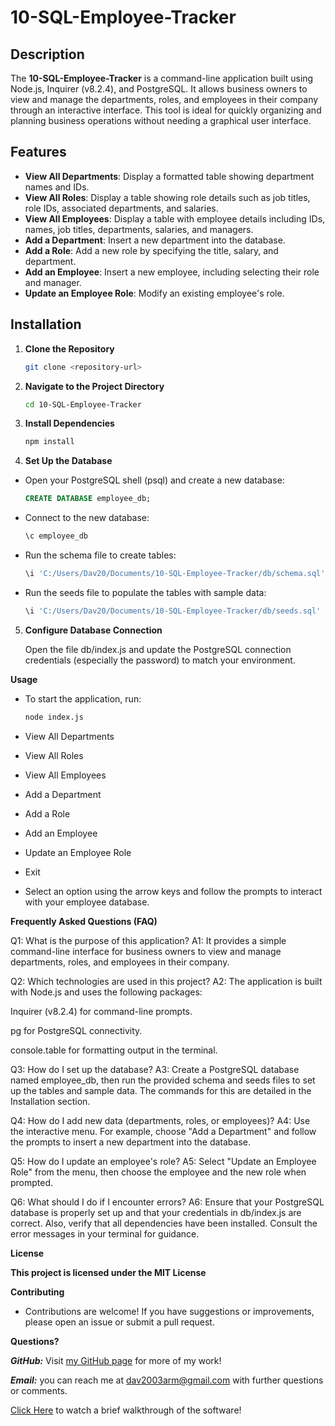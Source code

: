 # 10-SQL-Employee-Tracker

## Description

The **10-SQL-Employee-Tracker** is a command-line application built using Node.js, Inquirer (v8.2.4), and PostgreSQL. It allows business owners to view and manage the departments, roles, and employees in their company through an interactive interface. This tool is ideal for quickly organizing and planning business operations without needing a graphical user interface.

## Features

- **View All Departments**: Display a formatted table showing department names and IDs.
- **View All Roles**: Display a table showing role details such as job titles, role IDs, associated departments, and salaries.
- **View All Employees**: Display a table with employee details including IDs, names, job titles, departments, salaries, and managers.
- **Add a Department**: Insert a new department into the database.
- **Add a Role**: Add a new role by specifying the title, salary, and department.
- **Add an Employee**: Insert a new employee, including selecting their role and manager.
- **Update an Employee Role**: Modify an existing employee's role.

## Installation

1. **Clone the Repository**

   ```bash
   git clone <repository-url>

2. **Navigate to the Project Directory**

   ```bash
   cd 10-SQL-Employee-Tracker

3. **Install Dependencies**

   ```bash
   npm install

4. **Set Up the Database**

* Open your PostgreSQL shell (psql) and create a new database:

   ```sql
   CREATE DATABASE employee_db;

* Connect to the new database:

   ```sql
   \c employee_db

* Run the schema file to create tables:

   ```sql
   \i 'C:/Users/Dav20/Documents/10-SQL-Employee-Tracker/db/schema.sql'

* Run the seeds file to populate the tables with sample data:

   ```sql
   \i 'C:/Users/Dav20/Documents/10-SQL-Employee-Tracker/db/seeds.sql'

5. **Configure Database Connection**

   Open the file db/index.js and update the PostgreSQL connection credentials (especially the password) to match your environment.

**Usage**

* To start the application, run:

   ```bash
   node index.js

* View All Departments

* View All Roles

* View All Employees

* Add a Department

* Add a Role

* Add an Employee

* Update an Employee Role

* Exit

* Select an option using the arrow keys and follow the prompts to interact with your employee database.

**Frequently Asked Questions (FAQ)**

Q1: What is the purpose of this application?
A1: It provides a simple command-line interface for business owners to view and manage departments, roles, and employees in their company.

Q2: Which technologies are used in this project?
A2: The application is built with Node.js and uses the following packages:

Inquirer (v8.2.4) for command-line prompts.

pg for PostgreSQL connectivity.

console.table for formatting output in the terminal.

Q3: How do I set up the database?
A3: Create a PostgreSQL database named employee_db, then run the provided schema and seeds files to set up the tables and sample data. The commands for this are detailed in the Installation section.

Q4: How do I add new data (departments, roles, or employees)?
A4: Use the interactive menu. For example, choose "Add a Department" and follow the prompts to insert a new department into the database.

Q5: How do I update an employee's role?
A5: Select "Update an Employee Role" from the menu, then choose the employee and the new role when prompted.

Q6: What should I do if I encounter errors?
A6: Ensure that your PostgreSQL database is properly set up and that your credentials in db/index.js are correct. Also, verify that all dependencies have been installed. Consult the error messages in your terminal for guidance.

**License**

**This project is licensed under the MIT License**

**Contributing**

* Contributions are welcome! If you have suggestions or improvements, please open an issue or submit a pull request.

**Questions?**

***GitHub:*** Visit [my GitHub page](https://github.com/dvard777) for more of my work!<br>

***Email:*** you can reach me at dav2003arm@gmail.com with further questions or comments.


[Click Here](https://drive.google.com/file/d/1kdN-UivTTYyWNa08iBTClGncqlRjjZqb/view) to watch a brief walkthrough of the software!